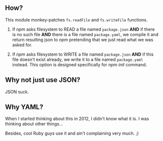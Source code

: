 
##

## How?

This module monkey-patches `fs.readFile` and `fs.writeFile` functions.

1. If *npm* asks filesystem to READ a file named `package.json` **AND** if there is no such file **AND** there is a file named `package.yaml`, we compile it and return resulting json to *npm* pretending that we just read what we was asked for.

2. If *npm* asks filesystem to WRITE a file named `package.json` **AND** if this file doesn't exist already, we write it to a file named `package.yaml` instead. This option is designed specifically for *npm init* command.

## Why not just use JSON?

JSON suck.

## Why YAML?

When I started thinking about this in 2012, I didn't know what it is. I was thinking about other things...

Besides, cool Ruby guys use it and ain't complaining very much. ;)

